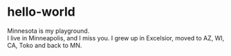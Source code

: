 # hello-world

Minnesota is my playground.  
I live in Minneapolis, and I miss you.
I grew up in Excelsior, moved to AZ, WI, CA, Toko and back to MN.
